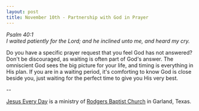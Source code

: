 ```yaml
---
layout: post
title: November 10th - Partnership with God in Prayer
---
```


_Psalm 40:1  
I waited patiently for the Lord; and he inclined unto me, and heard
my cry._

Do you have a specific prayer request that you feel God has not
answered? Don't be discouraged, as waiting is often part of God's
answer. The omniscient God sees the big picture for your life, and
timing is everything in His plan. If you are in a waiting period,
it's comforting to know God is close beside you, just waiting for the
perfect time to give you His very best.

 --

<a href=http://jesuseveryday.net>Jesus Every Day</a> is a ministry of <a href=http://rodgersbaptist.net>Rodgers Baptist Church</a> in Garland, Texas.
